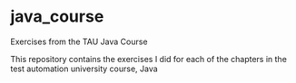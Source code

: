 # java_course
Exercises from the TAU Java Course

This repository contains the exercises I did for each of the chapters in the test automation university course, Java
